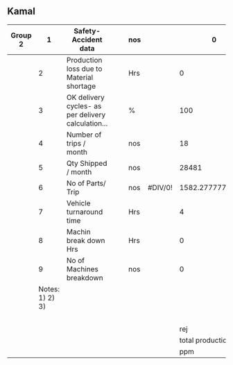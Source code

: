 ## Kamal

| Group 2 | 1 | Safety- Accident data |  |  | nos |  | 0 | 0 | 0 | 1 | 0 |  |  |  |  |  |  |  |  |  |  |  |  |  |  |
| --- | --- | --- | --- | --- | --- | --- | --- | --- | --- | --- | --- | --- | --- | --- | --- | --- | --- | --- | --- | --- | --- | --- | --- | --- | --- |
|  | 2 | Production loss due to Material shortage |  |  | Hrs |  | 0 | 0 | 0 | 0 | 0 |  |  |  |  |  |  | 0 |  |  |  |  |  |  |  |
|  | 3 | OK delivery cycles- as per delivery calculation... |  |  | % |  | 100 | 100 | 100 | 100 | 100 |  |  |  |  |  |  | 100 |  |  |  |  |  |  |  |
|  | 4 | Number of trips / month |  |  | nos |  | 18 | 18 | 21 | 38 | 27 |  |  |  |  |  |  | 24.4 |  |  |  |  |  |  |  |
|  | 5 | Qty Shipped / month |  |  | nos |  | 28481 | 25382 | 43416 | 74989 | 50865 |  |  |  |  |  |  | 44626.6 |  |  |  |  |  |  |  |
|  | 6 | No of Parts/ Trip |  |  | nos | #DIV/0! | 1582.27777777778 | 1410.11111111111 | 2067.42857142857 | 1973.39473684211 | 1883.88888888889 | #DIV/0! | #DIV/0! | #DIV/0! | #DIV/0! | #DIV/0! | #DIV/0! | #DIV/0! |  |  |  |  |  |  |  |
|  | 7 | Vehicle turnaround time |  |  | Hrs |  | 4 | 1 | 1 | 1 | 2 |  |  |  |  |  |  | 1.8 |  |  |  |  |  |  |  |
|  | 8 | Machin break down Hrs |  |  | Hrs |  | 0 | 0 | 2 | 0 | 0 |  |  |  |  |  |  | 0.4 |  |  |  |  |  |  |  |
|  | 9 | No of Machines breakdown |  |  | nos |  | 0 | 0 | 0 | 0 | 0 |  |  |  |  |  |  | 0 |  |  |  |  |  |  |  |
|  | Notes:  1) 2) 3) |  |  |  |  |  |  |  |  |  |  |  |  |  |  |  |  |  |  |  |  |  |  |  |  |
|  |  |  |  |  |  |  |  |  |  |  | rej |  | 87 |  |  |  |  |  |  |  |  |  |  |  |  |
|  |  |  |  |  |  |  | rej | 87 |  |  | total production p |  | 32000 |  |  |  |  |  |  |  |  |  |  |  |  |
|  |  |  |  |  |  |  | total production p | 32000 |  |  | % |  | 100 |  |  |  |  |  |  |  |  |  |  |  |  |
|  |  |  |  |  |  |  | ppm | 10^5 |  |  |  |  |  |  |  |  |  |  |  |  |  |  |  |  |  |
